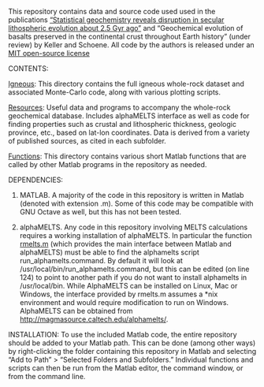 This repository contains data and source code used used in the publications [“Statistical geochemistry reveals disruption in secular lithospheric evolution about 2.5 Gyr ago”](http://www.nature.com/doifinder/10.1038/nature11024) and “Geochemical evolution of basalts preserved in the continental crust throughout Earth history” (under review) by Keller and Schoene. All code by the authors is released under an [MIT open-source license](LICENSE)

CONTENTS:

[Igneous](igneous): This directory contains the full igneous whole-rock dataset and associated Monte-Carlo code, along with various plotting scripts.

[Resources](resources): Useful data and programs to accompany the whole-rock geochemical database. Includes alphaMELTS interface as well as code for finding properties such as crustal and lithospheric thickness, geologic province, etc., based on lat-lon coordinates. Data is derived from a variety of published sources, as cited in each subfolder.

[Functions](functions): This directory contains various short Matlab functions that are called by other Matlab programs in the repository as needed.


DEPENDENCIES:

1) MATLAB. A majority of the code in this repository is written in Matlab (denoted with extension .m). Some of this code may be compatible with GNU Octave as well, but this has not been tested.

2) alphaMELTS. Any code in this repository involving MELTS calculations requires a working installation of alphaMELTS. In particular the function [rmelts.m](resources/alphamelts/rmelts.m) (which provides the main interface between Matlab and alphaMELTS) must be able to find the alphamelts script run_alphamelts.command. By default it will look at /usr/local/bin/run_alphamelts.command, but this can be edited (on line 124) to point to another path if you do not want to install alphamelts in /usr/local/bin. While AlphaMELTS can be installed on Linux, Mac or Windows, the interface provided by rmelts.m assumes a *nix environment and would require modification to run on Windows. AlphaMELTS can be obtained from http://magmasource.caltech.edu/alphamelts/. 


INSTALLATION:
To use the included Matlab code, the entire repository should be added to your Matlab path. This can be done (among other ways) by right-clicking the folder containing this repository in Matlab and selecting “Add to Path” > “Selected Folders and Subfolders.” Individual functions and scripts can then be run from the Matlab editor, the command window, or from the command line.